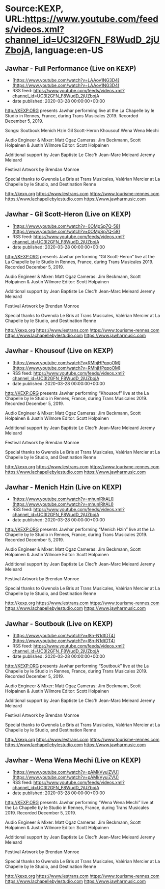 # Source:KEXP, URL:https://www.youtube.com/feeds/videos.xml?channel_id=UC3I2GFN_F8WudD_2jUZbojA, language:en-US

## Jawhar - Full Performance (Live on KEXP)
 - [https://www.youtube.com/watch?v=LAAov1NG3D4](https://www.youtube.com/watch?v=LAAov1NG3D4)
 - RSS feed: https://www.youtube.com/feeds/videos.xml?channel_id=UC3I2GFN_F8WudD_2jUZbojA
 - date published: 2020-03-28 00:00:00+00:00

http://KEXP.ORG presents Jawhar performing live at the La Chapelle by le Studio in Rennes, France, during Trans Musicales 2019. Recorded December 5, 2019.

Songs:
Soutbouk
Menich Hzin
Gil Scott-Heron
Khousouf
Wena Wena Mechi

Audio Engineer & Mixer: Matt Ogaz
Cameras: Jim Beckmann, Scott Holpainen & Justin Wilmore
Editor: Scott Holpainen

Additional support by 
Jean Baptiste Le Clec’h
Jean-Marc Meleard
Jeremy Meleard

Festival Artwork by Brendan Monroe

Special thanks to Gwenola Le Bris at Trans Musicales, Valérian Mercier at La Chapelle by le Studio, and Destination Renne

http://kexp.org
https://www.lestrans.com
https://www.tourisme-rennes.com
https://www.lachapellebylestudio.com
https://www.jawharmusic.com

## Jawhar - Gil Scott-Heron (Live on KEXP)
 - [https://www.youtube.com/watch?v=0OMpSp7Q-58](https://www.youtube.com/watch?v=0OMpSp7Q-58)
 - RSS feed: https://www.youtube.com/feeds/videos.xml?channel_id=UC3I2GFN_F8WudD_2jUZbojA
 - date published: 2020-03-28 00:00:00+00:00

http://KEXP.ORG presents Jawhar performing “Gil Scott-Heron” live at the La Chapelle by le Studio in Rennes, France, during Trans Musicales 2019. Recorded December 5, 2019.

Audio Engineer & Mixer: Matt Ogaz
Cameras: Jim Beckmann, Scott Holpainen & Justin Wilmore
Editor: Scott Holpainen

Additional support by 
Jean Baptiste Le Clec’h
Jean-Marc Meleard
Jeremy Meleard

Festival Artwork by Brendan Monroe

Special thanks to Gwenola Le Bris at Trans Musicales, Valérian Mercier at La Chapelle by le Studio, and Destination Renne

http://kexp.org
https://www.lestrans.com
https://www.tourisme-rennes.com
https://www.lachapellebylestudio.com
https://www.jawharmusic.com

## Jawhar - Khousouf (Live on KEXP)
 - [https://www.youtube.com/watch?v=RMhjHPqpoOM](https://www.youtube.com/watch?v=RMhjHPqpoOM)
 - RSS feed: https://www.youtube.com/feeds/videos.xml?channel_id=UC3I2GFN_F8WudD_2jUZbojA
 - date published: 2020-03-28 00:00:00+00:00

http://KEXP.ORG presents Jawhar performing “Khousouf” live at the La Chapelle by le Studio in Rennes, France, during Trans Musicales 2019. Recorded December 5, 2019.

Audio Engineer & Mixer: Matt Ogaz
Cameras: Jim Beckmann, Scott Holpainen & Justin Wilmore
Editor: Scott Holpainen

Additional support by 
Jean Baptiste Le Clec’h
Jean-Marc Meleard
Jeremy Meleard

Festival Artwork by Brendan Monroe

Special thanks to Gwenola Le Bris at Trans Musicales, Valérian Mercier at La Chapelle by le Studio, and Destination Renne

http://kexp.org
https://www.lestrans.com
https://www.tourisme-rennes.com
https://www.lachapellebylestudio.com
https://www.jawharmusic.com

## Jawhar - Menich Hzin (Live on KEXP)
 - [https://www.youtube.com/watch?v=mhunlRltALI](https://www.youtube.com/watch?v=mhunlRltALI)
 - RSS feed: https://www.youtube.com/feeds/videos.xml?channel_id=UC3I2GFN_F8WudD_2jUZbojA
 - date published: 2020-03-28 00:00:00+00:00

http://KEXP.ORG presents Jawhar performing “Menich Hzin” live at the La Chapelle by le Studio in Rennes, France, during Trans Musicales 2019. Recorded December 5, 2019.

Audio Engineer & Mixer: Matt Ogaz
Cameras: Jim Beckmann, Scott Holpainen & Justin Wilmore
Editor: Scott Holpainen

Additional support by 
Jean Baptiste Le Clec’h
Jean-Marc Meleard
Jeremy Meleard

Festival Artwork by Brendan Monroe

Special thanks to Gwenola Le Bris at Trans Musicales, Valérian Mercier at La Chapelle by le Studio, and Destination Renne

http://kexp.org
https://www.lestrans.com
https://www.tourisme-rennes.com
https://www.lachapellebylestudio.com
https://www.jawharmusic.com

## Jawhar - Soutbouk (Live on KEXP)
 - [https://www.youtube.com/watch?v=I8n-N1dtDT4](https://www.youtube.com/watch?v=I8n-N1dtDT4)
 - RSS feed: https://www.youtube.com/feeds/videos.xml?channel_id=UC3I2GFN_F8WudD_2jUZbojA
 - date published: 2020-03-28 00:00:00+00:00

http://KEXP.ORG presents Jawhar performing “Soutbouk” live at the La Chapelle by le Studio in Rennes, France, during Trans Musicales 2019. Recorded December 5, 2019.

Audio Engineer & Mixer: Matt Ogaz
Cameras: Jim Beckmann, Scott Holpainen & Justin Wilmore
Editor: Scott Holpainen

Additional support by 
Jean Baptiste Le Clec’h
Jean-Marc Meleard
Jeremy Meleard

Festival Artwork by Brendan Monroe

Special thanks to Gwenola Le Bris at Trans Musicales, Valérian Mercier at La Chapelle by le Studio, and Destination Renne

http://kexp.org
https://www.lestrans.com
https://www.tourisme-rennes.com
https://www.lachapellebylestudio.com
https://www.jawharmusic.com

## Jawhar - Wena Wena Mechi (Live on KEXP)
 - [https://www.youtube.com/watch?v=pAMkVyuiZVU](https://www.youtube.com/watch?v=pAMkVyuiZVU)
 - RSS feed: https://www.youtube.com/feeds/videos.xml?channel_id=UC3I2GFN_F8WudD_2jUZbojA
 - date published: 2020-03-28 00:00:00+00:00

http://KEXP.ORG presents Jawhar performing “Wena Wena Mechi” live at the La Chapelle by le Studio in Rennes, France, during Trans Musicales 2019. Recorded December 5, 2019.

Audio Engineer & Mixer: Matt Ogaz
Cameras: Jim Beckmann, Scott Holpainen & Justin Wilmore
Editor: Scott Holpainen

Additional support by 
Jean Baptiste Le Clec’h
Jean-Marc Meleard
Jeremy Meleard

Festival Artwork by Brendan Monroe

Special thanks to Gwenola Le Bris at Trans Musicales, Valérian Mercier at La Chapelle by le Studio, and Destination Renne

http://kexp.org
https://www.lestrans.com
https://www.tourisme-rennes.com
https://www.lachapellebylestudio.com
https://www.jawharmusic.com

